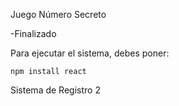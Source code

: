<h>Juego Número Secreto</h1>

-Finalizado

Para ejecutar el sistema, debes poner:

```npm install react```

Sistema de Registro 2
